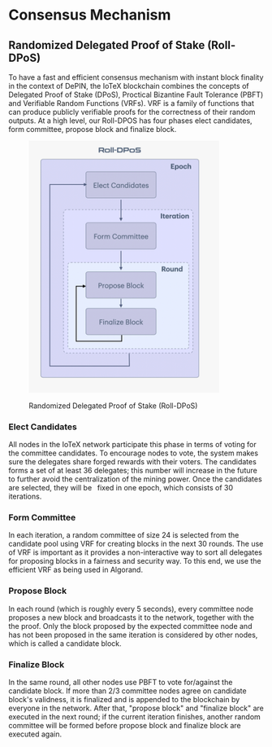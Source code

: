 # Consensus Mechanism

## Randomized Delegated Proof of Stake (Roll-DPoS)

To have a fast and efficient consensus mechanism with instant block finality in the context of DePIN, the IoTeX blockchain combines the concepts of Delegated Proof of Stake (DPoS), Proctical Bizantine Fault Tolerance (PBFT) and Verifiable Random Functions (VRFs). VRF is a family of functions that can produce publicly verifiable proofs for the correctness of their random outputs. At a high level, our Roll-DPOS has four phases elect candidates, form committee, propose block and finalize block.

<figure><img src="../../../.gitbook/assets/image (97).png" alt="" width="375"><figcaption><p>Randomized Delegated Proof of Stake (Roll-DPoS)</p></figcaption></figure>

### Elect Candidates

All nodes in the IoTeX network participate this phase in terms of voting for the committee candidates. To encourage nodes to vote, the system makes sure the delegates share forged rewards with their voters. The candidates forms a set of at least 36 delegates; this number will increase in the future to further avoid the centralization of the mining power. Once the candidates are selected, they will be  fixed in one epoch, which consists of 30 iterations.&#x20;

### Form Committee&#x20;

In each iteration, a random committee of size 24 is selected from the candidate pool using VRF for creating blocks in the next 30 rounds. The use of VRF is important as it provides a non-interactive way to sort all delegates for proposing blocks in a fairness and security way. To this end, we use the efficient VRF as being used in Algorand.

### Propose Block

In each round (which is roughly every 5 seconds), every committee node proposes a new block and broadcasts it to the network, together with the the proof. Only the block proposed by the expected committee node and has not been proposed in the same iteration is considered by other nodes, which is called a candidate block.&#x20;

### Finalize Block

In the same round, all other nodes use PBFT to vote for/against the candidate block. If more than 2/3 committee nodes agree on candidate block's validness, it is finalized and is appended to the blockchain by everyone in the network. After that, "propose block" and "finalize block" are executed in the next round; if the current iteration finishes, another random committee will be formed before propose block and finalize block are executed again.
